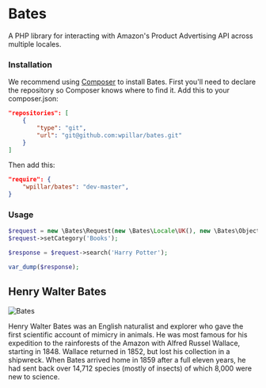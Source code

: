 Bates
=====

A PHP library for interacting with Amazon's Product Advertising API across multiple locales.

### Installation ###

We recommend using [Composer](https://getcomposer.org/doc/00-intro.md#globally) to install Bates. First you'll need to declare the repository so Composer knows where to find it. Add this to your composer.json:

```json
"repositories": [
    {
        "type": "git",
        "url": "git@github.com:wpillar/bates.git"
    }
]
```

Then add this:

```json
"require": {
    "wpillar/bates": "dev-master",
}
```

### Usage ###

```php
$request = new \Bates\Request(new \Bates\Locale\UK(), new \Bates\ObjectResponse(), 'accessKey', 'secretKey');
$request->setCategory('Books');

$response = $request->search('Harry Potter');

var_dump($response);
```

Henry Walter Bates
------------------
![Bates](http://upload.wikimedia.org/wikipedia/en/thumb/6/6a/HenryWalterBates.JPG/220px-HenryWalterBates.JPG)

Henry Walter Bates was an English naturalist and explorer who gave the first scientific account of mimicry in animals. 
He was most famous for his expedition to the rainforests of the Amazon with Alfred Russel Wallace, starting in 1848. 
Wallace returned in 1852, but lost his collection in a shipwreck. 
When Bates arrived home in 1859 after a full eleven years, he had sent back over 14,712 species (mostly of insects) 
of which 8,000 were new to science.
